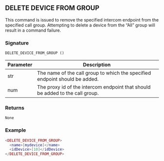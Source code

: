 ## DELETE DEVICE FROM GROUP

This command is issued to remove the specified intercom endpoint from the specified call group. Attempting to delete a device from the “All” group will result in a command failure.

### Signature

`DELETE_DEVICE_FROM_GROUP ()`


| Parameter | Description |
| --- | --- |
| str | The name of the call group to which the specified endpoint should be added. |
| num | The proxy id of the intercom endpoint that should be added to the call group. |


### Returns

`None`


### Example

```lua
<DELETE_DEVICE_FROM_GROUP>
  <name>[mydevice]</name>
  <idDevice>[10]</idDevice>
</DELETE_DEVICE_FROM_GROUP>
```
